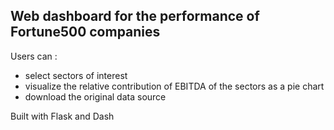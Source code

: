 ## Web dashboard for the performance of Fortune500 companies
Users can :
- select sectors of interest
- visualize the relative contribution of EBITDA of the sectors as a pie chart
- download the original data source

Built with Flask and Dash 
